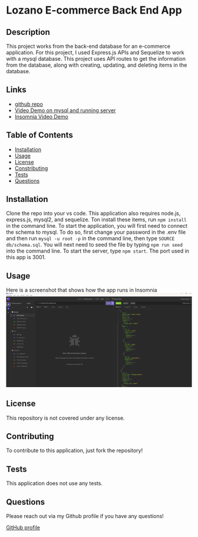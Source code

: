 # Lozano E-commerce Back End App

## Description
This project works from the back-end database for an e-commerce application.  For this project, I used Express.js APIs and Sequelize to work with a mysql database.  This project uses API routes to get the information from the database, along with creating, updating, and deleting items in the database.  

## Links
- [github repo](https://github.com/klozano17/Lozano-E-commerce)
- [Video Demo on mysql and running server](https://drive.google.com/file/d/1NQHFJmQ-HZhJ2IBkXpimBpbVZv2MKEnj/view)
- [Insomnia Video Demo](https://drive.google.com/file/d/1IavMh6HVaCush2z1D4IZ5dIHaYP0EThh/view)

## Table of Contents
- [Installation](#installation)  
- [Usage](#usage)  
- [License](#license)  
- [Constributing](#contributing)  
- [Tests](#tests)  
- [Questions](#questions)

## Installation
Clone the repo into your vs code.  This application also requires node.js, express.js, mysql2, and sequelize.  Ton install these items, run `npm install` in the command line.  To start the application, you will first need to connect the schema to mysql.  To do so, first change your password in the .env file and then run `mysql -u root -p` in the command line, then type `SOURCE db/schema.sql`.  You will next need to seed the file by typing `npm run seed` into the command line. To start the server, type `npm start`.  The port used in this app is 3001. 

## Usage
Here is a screenshot that shows how the app runs in Insomnia
![Demo of Employee Tracker App](./assets/insomniaScreenshot.PNG)

## License
This repository is not covered under any license.

## Contributing
To contribute to this application, just fork the repository!

## Tests
This application does not use any tests.

## Questions
Please reach out via my Github profile if you have any questions!

[GitHub profile](https://www.github.com/klozano17)    
  

